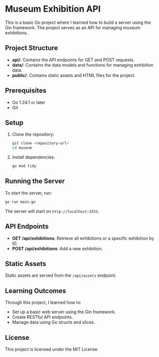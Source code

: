 # Museum Exhibition API

This is a basic Go project where I learned how to build a server using the Gin framework. The project serves as an API for managing museum exhibitions.

## Project Structure

- **api/**: Contains the API endpoints for GET and POST requests.
- **data/**: Contains the data models and functions for managing exhibition data.
- **public/**: Contains static assets and HTML files for the project.

## Prerequisites

- Go 1.24.1 or later
- Git

## Setup

1. Clone the repository:

   ```bash
   git clone <repository-url>
   cd museum
   ```

2. Install dependencies:

   ```bash
   go mod tidy
   ```

## Running the Server

To start the server, run:

```bash
go run main.go
```

The server will start on `http://localhost:3333`.

## API Endpoints

- **GET /api/exhibitions**: Retrieve all exhibitions or a specific exhibition by ID.
- **POST /api/exhibitions**: Add a new exhibition.

## Static Assets

Static assets are served from the `/api/assets` endpoint.

## Learning Outcomes

Through this project, I learned how to:

- Set up a basic web server using the Gin framework.
- Create RESTful API endpoints.
- Manage data using Go structs and slices.

## License

This project is licensed under the MIT License.

